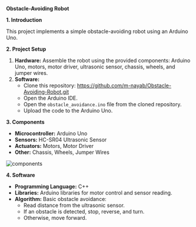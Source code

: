 **Obstacle-Avoiding Robot**

**1. Introduction**

This project implements a simple obstacle-avoiding robot using an Arduino Uno. 

**2. Project Setup**

1. **Hardware:** Assemble the robot using the provided components: Arduino Uno, motors, motor driver, ultrasonic sensor, chassis, wheels, and jumper wires.
2. **Software:** 
   - Clone this repository: https://github.com/m-nayab/Obstacle-Avoiding-Robot.git
   - Open the Arduino IDE.
   - Open the `obstacle_avoidance.ino` file from the cloned repository.
   - Upload the code to the Arduino Uno.

**3. Components**

* **Microcontroller:** Arduino Uno
* **Sensors:** HC-SR04 Ultrasonic Sensor
* **Actuators:** Motors, Motor Driver
* **Other:** Chassis, Wheels, Jumper Wires

![components](https://github.com/user-attachments/assets/f42f09ba-16b3-4977-8adb-6e634aab1b38)


**4. Software**

* **Programming Language:** C++
* **Libraries:** Arduino libraries for motor control and sensor reading.
* **Algorithm:** Basic obstacle avoidance: 
    - Read distance from the ultrasonic sensor.
    - If an obstacle is detected, stop, reverse, and turn.
    - Otherwise, move forward.
